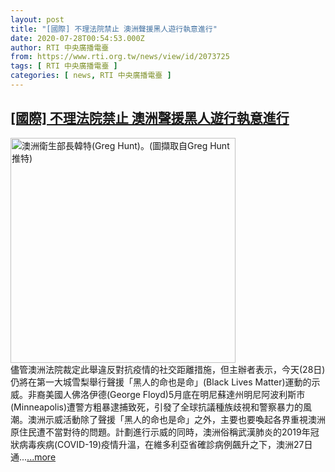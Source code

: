 ```yaml
---
layout: post
title: "[國際] 不理法院禁止 澳洲聲援黑人遊行執意進行"
date: 2020-07-28T00:54:53.000Z
author: RTI 中央廣播電臺
from: https://www.rti.org.tw/news/view/id/2073725
tags: [ RTI 中央廣播電臺 ]
categories: [ news, RTI 中央廣播電臺 ]
---
```

<!--1595897693000-->
[[國際] 不理法院禁止 澳洲聲援黑人遊行執意進行](https://www.rti.org.tw/news/view/id/2073725)
------

<div>
<img src="https://static.rti.org.tw/assets/thumbnails/2020/04/13/1162bd1536de3bdc1c7cd4c75fdcb594.JPG" width="360" alt="澳洲衛生部長韓特(Greg Hunt)。(圖擷取自Greg Hunt推特)" title="澳洲衛生部長韓特(Greg Hunt)。(圖擷取自Greg Hunt推特)"><br>儘管澳洲法院裁定此舉違反對抗疫情的社交距離措施，但主辦者表示，今天(28日)仍將在第一大城雪梨舉行聲援「黑人的命也是命」(Black Lives Matter)運動的示威。非裔美國人佛洛伊德(George Floyd)5月底在明尼蘇達州明尼阿波利斯市(Minneapolis)遭警方粗暴逮捕致死，引發了全球抗議種族歧視和警察暴力的風潮。澳洲示威活動除了聲援「黑人的命也是命」之外，主要也要喚起各界重視澳洲原住民遭不當對待的問題。計劃進行示威的同時，澳洲俗稱武漢肺炎的2019年冠狀病毒疾病(COVID-19)疫情升溫，在維多利亞省確診病例飆升之下，澳洲27日通...<a target="_blank" href="https://www.rti.org.tw/news/view/id/2073725">...more</a>
</div>
